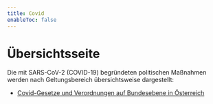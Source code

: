 ```yaml
---
title: Covid
enableToc: false
---
```


# Übersichtsseite

Die mit SARS-CoV-2 (COVID-19) begründeten politischen Maßnahmen werden nach Geltungsbereich übersichtsweise dargestellt:

* [Covid-Gesetze und Verordnungen auf Bundesebene in Österreich](Österreich)

